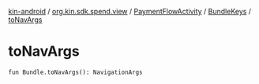 [kin-android](../../../index.md) / [org.kin.sdk.spend.view](../../index.md) / [PaymentFlowActivity](../index.md) / [BundleKeys](index.md) / [toNavArgs](./to-nav-args.md)

# toNavArgs

`fun Bundle.toNavArgs(): NavigationArgs`